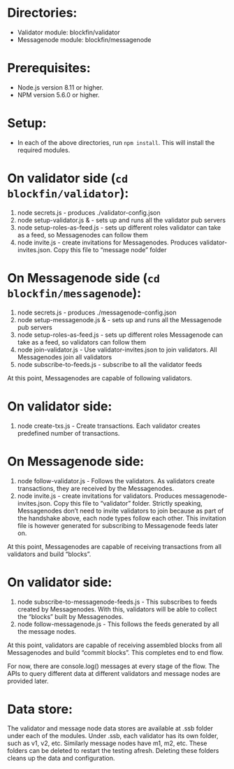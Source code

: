 # Directories:

- Validator module: 	blockfin/validator
- Messagenode module: 	blockfin/messagenode

# Prerequisites:

- Node.js version 8.11 or higher.
- NPM version 5.6.0 or higher.

# Setup:

- In each of the above directories, run `npm install`. This will install the required modules.

# On validator side (`cd blockfin/validator`):

1. node secrets.js - produces ./validator-config.json
2. node setup-validator.js & - sets up and runs all the validator pub servers
3. node setup-roles-as-feed.js - sets up different roles validator can take as a feed, so Messagenodes can follow them
4. node invite.js - create invitations for Messagenodes. Produces validator-invites.json. Copy this file to “message node” folder

# On Messagenode side (`cd blockfin/messagenode`):

1. node secrets.js - produces ./messagenode-config.json
2. node setup-messagenode.js & - sets up and runs all the Messagenode pub servers
3. node setup-roles-as-feed.js - sets up different roles Messagenode can take as a feed, so validators can follow them
4. node join-validator.js - Use validator-invites.json to join validators. All Messagenodes join all validators
5. node subscribe-to-feeds.js - subscribe to all the validator feeds

At this point, Messagenodes are capable of following validators.

# On validator side:

1. node create-txs.js - Create transactions. Each validator creates predefined number of transactions.

# On Messagenode side:

1. node follow-validator.js - Follows the validators. As validators create transactions, they are received by the Messagenodes.
2. node invite.js - create invitations for validators. Produces messagenode-invites.json. Copy this file to “validator” folder. Strictly speaking, Messagenodes don’t need to invite validators to join because as part of the handshake above, each node types follow each other. This invitation file is however generated for subscribing to Messagenode feeds later on.

At this point, Messagenodes are capable of receiving transactions from all validators and build “blocks”.

# On validator side:

1. node subscribe-to-messagenode-feeds.js - This subscribes to feeds created by Messagenodes. With this, validators will be able to collect the “blocks” built by Messagenodes.
2. node follow-messagenode.js - This follows the feeds generated by all the message nodes.

At this point, validators are capable of receiving assembled blocks from all Messagenodes and build “commit blocks”. This completes end to end flow.

For now, there are console.log() messages at every stage of the flow. The APIs to query different data at different validators and message nodes are provided later.

# Data store:

The validator and message node data stores are available at .ssb folder under each of the modules. Under .ssb, each validator has its own folder, such as v1, v2, etc. Similarly message nodes have m1, m2, etc. These folders can be deleted to restart the testing afresh. Deleting these folders cleans up the data and configuration.

